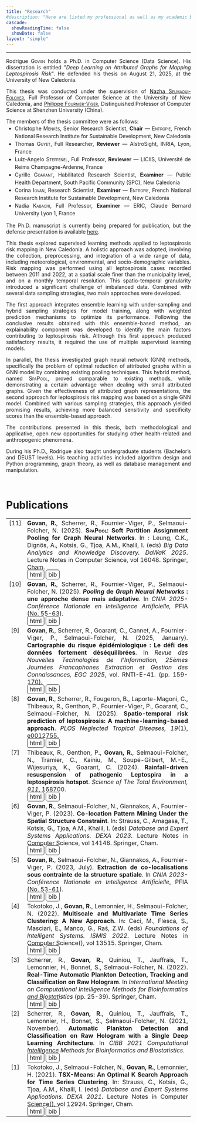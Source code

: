 ```yaml
---
title: "Research"
#description: "Here are listed my professional as well as my academic backgrounds."
cascade:
  showReadingTime: false
  showDate: false
layout: "simple"
---
```


<hr>

<span style='text-align: justify;'>

Rodrigue <span style="font-variant:small-caps;">Govan</span> holds a Ph.D. in Computer Science (Data Science). His dissertation is entitled "_Deep Learning on Attributed Graphs for Mapping Leptospirosis Risk_". He defended his thesis on August 21, 2025, at the University of New Caledonia.

This thesis was conducted under the supervision of <a href="https://isea.unc.nc/membres/selmaoui-folcher/" target="_blank">Nazha <span style="font-variant:small-caps;">Selmaoui-Folcher</span></a>, Full Professor of Computer Science at the University of New Caledonia, and <a href="https://www.philippe-fournier-viger.com" target="_blank">Philippe <span style="font-variant:small-caps;">Fournier-Viger</span></a>, Distinguished Professor of Computer Science at Shenzhen University (China).

The members of the thesis committee were as follows:
<ul style="margin-top:-1em">
  <li style="line-height: 150%">
    Christophe <span style="font-variant:small-caps;">Menkès</span>, Senior Research Scientist, <b>Chair</b> — <span style="font-variant:small-caps;">Entropie</span>, French National Research Institute for Sustainable Development, New Caledonia
  </li>
  <li style="line-height: 150%">
    Thomas <span style="font-variant:small-caps;">Guyet</span>, Full Researcher, <b>Reviewer</b> — AIstroSight, INRIA, Lyon, France
  </li>
  <li style="line-height: 150%">
    Luiz-Angelo <span style="font-variant:small-caps;">Steffenel</span>, Full Professor, <b>Reviewer</b> — LICIIS, Université de Reims Champagne-Ardenne, France
  </li>
  <li style="line-height: 150%">
    Cyrille <span style="font-variant:small-caps;">Goarant</span>, Habilitated Research Scientist, <b>Examiner</b> — Public Health Department, South Pacific Community (SPC), New Caledonia
  </li>
  <li style="line-height: 150%">
    Corina <span style="font-variant:small-caps;">Iovan</span>, Research Scientist, <b>Examiner</b> — <span style="font-variant:small-caps;">Entropie</span>, French National Research Institute for Sustainable Development, New Caledonia
  </li>
  <li style="line-height: 150%">
    Nadia <span style="font-variant:small-caps;">Kabachi</span>, Full Professor, <b>Examiner</b> — ERIC, Claude Bernard University Lyon 1, France
  </li>
</ul>

The Ph.D. manuscript is currently being prepared for publication, but the defense presentation is available [here](https://www.youtube.com/watch?v=7AvJPTxWxPU).

This thesis explored supervised learning methods applied to leptospirosis risk mapping in New Caledonia. A holistic approach was adopted, involving the collection, preprocessing, and integration of a wide range of data, including meteorological, environmental, and socio-demographic variables. Risk mapping was performed using all leptospirosis cases recorded between 2011 and 2022, at a spatial scale finer than the municipality level, and on a monthly temporal resolution. This spatio-temporal granularity introduced a significant challenge of imbalanced data. Combined with several data sampling strategies, two main approaches were developed.

The first approach integrates ensemble learning with under-sampling and hybrid sampling strategies for model training, along with weighted prediction mechanisms to optimize its performance. Following the conclusive results obtained with this ensemble-based method, an explainability component was developed to identify the main factors contributing to leptospirosis risk. Although this first approach produced satisfactory results, it required the use of multiple supervised learning models.

In parallel, the thesis investigated graph neural network (GNN) methods, specifically the problem of optimal reduction of attributed graphs within a GNN model by combining existing pooling techniques. This hybrid method, named <span style="font-variant: small-caps;">SpaPool</span>, proved comparable to existing methods, while demonstrating a certain advantage when dealing with small attributed graphs. Given the effectiveness of attributed graph representations, the second approach for leptospirosis risk mapping was based on a single GNN model. Combined with various sampling strategies, this approach yielded promising results, achieving more balanced sensitivity and specificity scores than the ensemble-based approach.

The contributions presented in this thesis, both methodological and applicative, open new opportunities for studying other health-related and anthropogenic phenomena.

During his Ph.D., Rodrigue also taught undergraduate students (Bachelor’s and DEUST levels). His teaching activities included algorithm design and Python programming, graph theory, as well as database management and manipulation.

</span>

<br>

# Publications

<style>
td, thead, tbody, tr {
   background-color: none;
   vertical-align: top;
   font-size: 1rem;
}

.bib{
  border:solid; 
  border-radius:5px;
  border-width:1px;
  padding-left:6px; 
  padding-right:6px; 
  padding-top:2px; 
  padding-bottom:2px;
  text-decoration: none;
}

.bib:hover{
  border-radius:5px;
  border-width:1px;
  border-color:var(--tw-prose-links);
  padding-left:6px; 
  padding-right:6px; 
  padding-top:2px; 
  padding-bottom:2px;
}
</style>

<table>
  <tr>
    <td style="text-align:center">[11]</td>
    <td style="text-align:justify">
      <b>Govan, R.</b>, Scherrer, R., Fournier-Viger, P., Selmaoui-Folcher, N. (2025). <b><span style="font-variant-caps: small-caps;">SpaPool</span>: Soft Partition Assignment Pooling for Graph Neural Networks</b>. In : Leung, C.K., Dignös, A., Kotsis, G., Tjoa, A.M., Khalil, I. (eds) <i>Big Data Analytics and Knowledge Discovery. DaWaK 2025</i>. Lecture Notes in Computer Science, vol 16048. Springer, Cham. <br><a href="https://dx.doi.org/10.1007/978-3-032-02215-8_27" class="bib" target="_blank">html</a> <a href="Govan2025d.bib" class="bib" target="_blank">bib</a>
    </td>
  </tr>
  
  <tr>
    <td style="text-align:center">[10]</td>
    <td style="text-align:justify">
      <b>Govan, R.</b>, Scherrer, R., Fournier-Viger, P., Selmaoui-Folcher, N. (2025). <b><i>Pooling</i> de <i>Graph Neural Networks</i> : une approche dense mais adaptative</b>. In <i>CNIA 2025-Conférence Nationale en Intelligence Artificielle,</i> PFIA (No. 55-63). <br><a href="https://hal.science/hal-05197596v1" class="bib" target="_blank">html</a> <a href="Govan2025c.bib" class="bib" target="_blank">bib</a>
    </td>
  </tr>
  <tr>
    <td style="text-align:center">[9]</td>
    <td style="text-align:justify">
      <b>Govan, R.</b>, Scherrer, R., Goarant, C., Cannet, A., Fournier-Viger, P., Selmaoui-Folcher, N. (2025, January). <b>Cartographie du risque épidémiologique : Le défi des données fortement déséquilibrées</b>. In <i>Revue des Nouvelles Technologies de l'Information, 25èmes Journées Francophones Extraction et Gestion des Connaissances, EGC 2025</i>, vol. RNTI-E-41. (pp. 159-170). <br><a href="https://hal.science/hal-04945686" class="bib" target="_blank">html</a> <a href="Govan2025b.bib" class="bib" target="_blank">bib</a>
    </td>
  </tr>
  <tr>
    <td style="text-align:center">[8]</td>
    <td style="text-align:justify">
      <b>Govan, R.</b>, Scherrer, R., Fougeron, B., Laporte-Magoni, C., Thibeaux, R., Genthon, P., Fournier-Viger, P., Goarant, C., Selmaoui-Folcher, N. (2025). <b>Spatio-temporal risk prediction of leptospirosis: A machine-learning-based approach</b>. <i>PLOS Neglected Tropical Diseases, 19</i>(1), e0012755. <br><a href="https://doi.org/10.1371/journal.pntd.0012755" class="bib" target="_blank">html</a> <a href="Govan2025a.bib" class="bib" target="_blank">bib</a>
    </td>
  </tr>
  <tr>
    <td style="text-align:center">[7]</td>
    <td style="text-align:justify">
      Thibeaux, R., Genthon, P., <b>Govan, R.</b>, Selmaoui-Folcher, N., Tramier, C., Kainiu, M., Soupé-Gilbert, M.-E., Wijesuriya, K., Goarant, C. (2024). <b>Rainfall-driven resuspension of pathogenic Leptospira in a leptospirosis hotspot</b>. <i>Science of The Total Environment, 911</i>, 168700. <br><a href="https://doi.org/10.1016/j.scitotenv.2023.168700" class="bib" target="_blank">html</a> <a href="Thibeaux2024.bib" class="bib" target="_blank">bib</a>
    </td>
  </tr>
  <tr>
    <td style="text-align:center">[6]</td>
    <td style="text-align:justify">
      <b>Govan, R.</b>, Selmaoui-Folcher, N., Giannakos, A., Fournier-Viger, P. (2023). <b>Co-location Pattern Mining Under the Spatial Structure Constraint</b>. In: Strauss, C., Amagasa, T., Kotsis, G., Tjoa, A.M., Khalil, I. (eds) <i>Database and Expert Systems Applications. DEXA 2023</i>. Lecture Notes in Computer Science, vol 14146. Springer, Cham. <br><a href="https://doi.org/10.1007/978-3-031-39847-6_13" class="bib" target="_blank">html</a> <a href="Govan2023b.bib" class="bib" target="_blank">bib</a>
    </td>
  </tr>
  <tr>
    <td style="text-align:center">[5]</td>
    <td style="text-align:justify">
      <b>Govan, R.</b>, Selmaoui-Folcher, N., Giannakos, A., Fournier-Viger, P. (2023, July). <b>Extraction de co-localisations sous contrainte de la structure spatiale</b>. In <i>CNIA 2023-Conférence Nationale en Intelligence Artificielle</i>, PFIA (No. 53-61). <br><a href="https://hal.science/hal-04164263/" class="bib" target="_blank">html</a> <a href="Govan2023a.bib" class="bib" target="_blank">bib</a>
    </td>
  </tr>
  <tr>
    <td style="text-align:center">[4]</td>
    <td style="text-align:justify">
      Tokotoko, J., <b>Govan, R.</b>, Lemonnier, H., Selmaoui-Folcher, N. (2022). <b>Multiscale and Multivariate Time Series Clustering: A New Approach</b>. In: Ceci, M., Flesca, S., Masciari, E., Manco, G., Raś, Z.W. (eds) <i>Foundations of Intelligent Systems. ISMIS 2022</i>. Lecture Notes in Computer Science(), vol 13515. Springer, Cham. <br><a href="https://doi.org/10.1007/978-3-031-16564-1_27" class="bib" target="_blank">html</a> <a href="Tokotoko2022.bib" class="bib" target="_blank">bib</a>
    </td>
  </tr>
  <tr>
    <td style="text-align:center">[3]</td>
    <td style="text-align:justify">
      Scherrer, R., <b>Govan, R.</b>, Quiniou, T., Jauffrais, T., Lemonnier, H., Bonnet, S., Selmaoui-Folcher, N. (2022). <b>Real-Time Automatic Plankton Detection, Tracking and Classification on Raw Hologram</b>. In <i>International Meeting on Computational Intelligence Methods for Bioinformatics and Biostatistics</i> (pp. 25-39). Springer, Cham. <br><a href="https://doi.org/10.1007/978-3-031-20837-9_3" class="bib" target="_blank">html</a> <a href="Scherrer2022.bib" class="bib" target="_blank">bib</a>
    </td>
  </tr>
  <tr>
    <td style="text-align:center">[2]</td>
    <td style="text-align:justify">
      Scherrer, R., <b>Govan, R.</b>, Quiniou, T., Jauffrais, T., Lemonnier, H., Bonnet, S., Selmaoui-Folcher, N. (2021, November). <b>Automatic Plankton Detection and Classification on Raw Hologram with a Single Deep Learning Architecture</b>. In <i>CIBB 2021 Computational Intelligence Methods for Bioinformatics and Biostatistics</i>. <br><a href="https://hal.science/hal-03565469" class="bib" target="_blank">html</a> <a href="Scherrer2021.bib" class="bib" target="_blank">bib</a>
    </td>
  </tr>
  <tr>
    <td style="text-align:center">[1]</td>
    <td style="text-align:justify">
      Tokotoko, J., Selmaoui-Folcher, N., <b>Govan, R.</b>, Lemonnier, H. (2021). <b>TSX-Means: An Optimal K Search Approach for Time Series Clustering</b>. In: Strauss, C., Kotsis, G., Tjoa, A.M., Khalil, I. (eds) <i>Database and Expert Systems Applications. DEXA 2021</i>. Lecture Notes in Computer Science(), vol 12924. Springer, Cham. <br><a href="https://doi.org/10.1007/978-3-030-86475-0_23" class="bib" target="_blank">html</a> <a href="Tokotoko2021.bib" class="bib" target="_blank">bib</a>
    </td>
  </tr>
</table>

<br>

